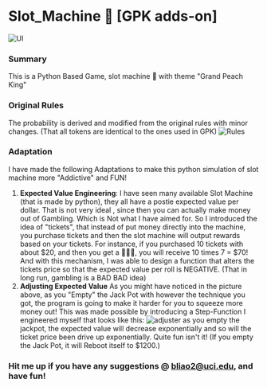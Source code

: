 # Slot_Machine 🎰 [GPK adds-on]
![UI](https://www.linkpicture.com/q/SM.png)
### Summary
This is a Python Based Game, slot machine 🎰 with theme "Grand Peach King"
### Original Rules
The probability is derived and modified from the original rules with minor changes. (That all tokens are identical to the ones used in GPK) 
![Rules](https://www.linkpicture.com/q/rules_6.png)
### Adaptation
I have made the following Adaptations to make this python simulation of slot machine more "Addictive" and FUN!
1. **Expected Value Engineering**: I have seen many available Slot Machine (that is made by python), they all have a postie expected value per dollar. That is not very ideal , since then you can actually make money out of Gambling. Which is Not what I have aimed for. So I introduced the idea of "tickets", that instead of put money directly into the machine, you purchase tickets and then the slot machine will output rewards based on your tickets. For instance, if you purchased 10 tickets with about $20, and then you get a 🍑🍑🍑, you will receive 10 times 7  = $70! And with this mechanism, I was able to design a function that alters the tickets price so that the expected value per roll is NEGATIVE. (That in long run, gambling is a BAD BAD idea)
2. **Adjusting Expected Value** As you might have noticed in the picture above, as you "Empty" the Jack Pot with however the technique you got, the program is going to make it harder for you to squeeze more money out! This was made possible by introducing a Step-Function I engineered myself that looks like this: ![adjuster](https://www.linkpicture.com/q/adjust.png) as you empty the jackpot, the expected value will decrease exponentially and so will the ticket price been drive up exponentially. Quite fun isn't it! (If you empty the Jack Pot, it will Reboot itself to $1200.)

### Hit me up if you have any suggestions @ bliao2@uci.edu, and have fun!
